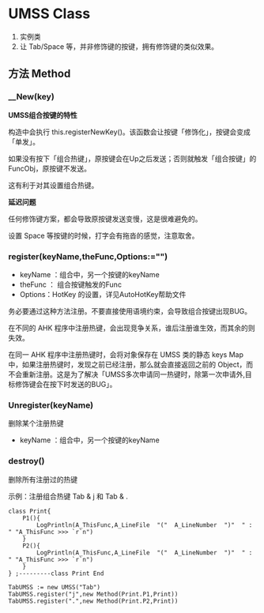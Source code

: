 # UMSS Class

1.  实例类
2.	让 Tab/Space 等，并非修饰键的按键，拥有修饰键的类似效果。

## 方法 Method

### 	__New(key)

**UMSS组合按键的特性**

构造中会执行 this.registerNewKey()。该函数会让按键「修饰化」，按键会变成「单发」。

如果没有按下「组合热键」，原按键会在Up之后发送；否则就触发「组合按键」的FuncObj，原按键不发送。

这有利于对其设置组合热键。

**延迟问题**

任何修饰键方案，都会导致原按键发送变慢，这是很难避免的。

设置 Space 等按键的时候，打字会有拖沓的感觉，注意取舍。

### register(keyName,theFunc,Options:="")

- keyName ：组合中，另一个按键的keyName 
- theFunc ： 组合按键触发的Func
- Options：HotKey 的设置，详见AutoHotKey帮助文件

务必要通过这种方法注册。不要直接使用语境约束，会导致组合按键出现BUG。

在不同的 AHK 程序中注册热键，会出现竞争关系，谁后注册谁生效，而其余的则失效。

在同一 AHK 程序中注册热键时，会将对象保存在 UMSS 类的静态 keys Map 中，如果注册热键时，发现之前已经注册，那么就会直接返回之前的 Object，而不会重新注册。这是为了解决「UMSS多次申请同一热键时，除第一次申请外,目标修饰键会在按下时发送的BUG」。

### Unregister(keyName)

删除某个注册热键

- keyName ：组合中，另一个按键的keyName 

### destroy()

删除所有注册过的热键



示例：注册组合热键 Tab & j 和 Tab & .

```autohotkey
class Print{
	P1(){
		LogPrintln(A_ThisFunc,A_LineFile  "("  A_LineNumber  ")"  " : " "A_ThisFunc >>> `r`n")
	}
	P2(){
		LogPrintln(A_ThisFunc,A_LineFile  "("  A_LineNumber  ")"  " : " "A_ThisFunc >>> `r`n")
	}
} ;---------class Print End

TabUMSS := new UMSS("Tab")
TabUMSS.register("j",new Method(Print.P1,Print))
TabUMSS.register(".",new Method(Print.P2,Print))
```